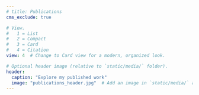 ```yaml
---
# title: Publications
cms_exclude: true

# View.
#   1 = List
#   2 = Compact
#   3 = Card
#   4 = Citation
view: 4  # Change to Card view for a modern, organized look.

# Optional header image (relative to `static/media/` folder).
header:
  caption: "Explore my published work"
  image: "publications_header.jpg"  # Add an image in `static/media/` and update this path.
---
```


